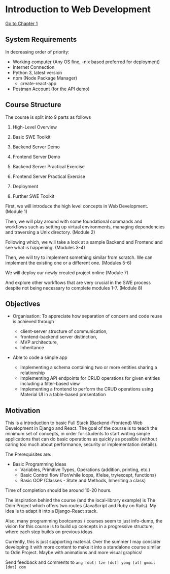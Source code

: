 # Introduction to Web Development

[Go to Chapter 1](notes/c1-overview.md)

## System Requirements
In decreasing order of priority:
- Working computer (Any OS fine, -nix based preferred for deployment)
- Internet Connection
- Python 3, latest version
- npm (Node Package Manager)
    - create-react-app 
- Postman Account (for the API demo)

## Course Structure

The course is split into 9 parts as follows

1. High-Level Overview
2. Basic SWE Toolkit
3. Backend Server Demo
4. Frontend Server Demo

5. Backend Server Practical Exercise
6. Frontend Server Practical Exercise
7. Deployment
8. Further SWE Toolkit

First, we will introduce the high level concepts in Web Development. (Module 1)

Then, we will play around with some foundational commands and workflows such as setting up virtual environments, managing dependencies and traversing a Unix directory. (Module 2)

Following which, we will take a look at a sample Backend and Frontend and see what is happening. (Modules 3-4)

Then, we will try to implement something similar from scratch. We can implement the existing one or a different one. (Modules 5-6)

We will deploy our newly created project online (Module 7)

And explore other workflows that are very crucial in the SWE process despite not being necessary to complete modules 1-7. (Module 8)


## Objectives

- Organisation: To appreciate how separation of concern and code reuse is achieved through
    - client-server structure of communication, 
    - frontend-backend server distinction,
    - MVP architecture,
    - Inheritance

- Able to code a simple app
    - Implementing a schema containing two or more entities sharing a relationship
    - Implementing API endpoints for CRUD operations for given entities including a filter-based view
    - Implementing a frontend to perform the CRUD operations using Material UI in a table-based presentation


## Motivation


This is a introduction to basic Full Stack (Backend-Frontend) Web Development in Django and React. The goal of the course is to teach the minimum set of concepts, in order for students to start writing simple applications that can do basic operations as quickly as possible (without caring too much about performance, security or implementation details).

The Prerequisites are:
- Basic Programming Ideas
    - Variables, Primitive Types, Operations (addition, printing, etc.)
    - Basic Control flow (For/while loops, if/else, try/except, functions)
    - Basic OOP (Classes - State and Methods, Inheriting a class)

Time of completion should be around 10-20 hours.

The inspiration behind the course (and the local-library example) is The Odin Project which offers two routes (JavaScript and Ruby on Rails). My idea is to adapt it into a Django-React stack.

Also, many programming bootcamps / courses seem to just info-dump, the vision for this course is to build up concepts in a progressive structure, where each step builds on previous ideas.

Currently, this is just supporting material. Over the summer I may consider developing it with more content to make it into a standalone course similar to Odin Project. Maybe with animations and more visual graphics!

Send feedback and comments to ```ang [dot] tze [dot] yong [at] gmail [dot] com```